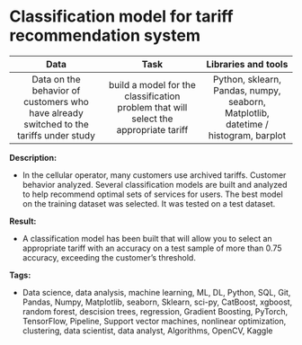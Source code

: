 # Classification model for tariff recommendation system

| Data            |  Task                | Libraries and tools | 
| :--------------: | :---------------------------: |:----------------------:|
|  Data on the behavior of customers who have already switched to the tariffs under study| build a model for the classification problem that will select the appropriate tariff| Python, sklearn, Pandas, numpy, seaborn, Matplotlib, datetime / histogram, barplot|


**Description:**  

- In the cellular operator, many customers use archived tariffs. Customer behavior analyzed. Several classification models are built and analyzed to help recommend optimal sets of services for users. The best model on the training dataset was selected. It was tested on a test dataset.
 
**Result:**
- A classification model has been built that will allow you to select an appropriate tariff with an accuracy on a test sample of more than 0.75 accuracy, exceeding the customer’s threshold.
  
**Tags:**
- Data science, data analysis, machine learning, ML, DL, Python, SQL, Git, Pandas, Numpy, Matplotlib, seaborn, Sklearn, sci-py, CatBoost, xgboost, random forest, descision trees, regression, Gradient Boosting, PyTorch, TensorFlow, Pipeline, Support vector machines, nonlinear optimization, clustering, data scientist, data analyst, Algorithms, OpenCV, Kaggle
